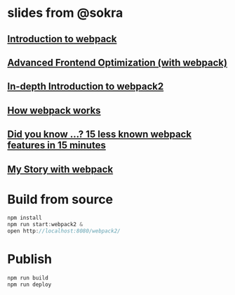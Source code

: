 # slides from @sokra

## [Introduction to webpack](http://sokra.github.io/slides/webpack/)

## [Advanced Frontend Optimization (with webpack)](http://sokra.github.io/slides/frontend-optimize/)

## [In-depth Introduction to webpack2](http://sokra.github.io/slides/webpack2/)

## [How webpack works](https://raw.githubusercontent.com/sokra/slides/master/data/how-webpack-works.pdf)

## [Did you know ...? 15 less known webpack features in 15 minutes](https://raw.githubusercontent.com/sokra/slides/master/data/15-less-know-webpack-features.pdf)

## [My Story with webpack](https://raw.githubusercontent.com/sokra/slides/master/data/MyWebpackStory.pdf)

# Build from source

``` js
npm install
npm run start:webpack2 &
open http://localhost:8080/webpack2/
```

# Publish

``` js
npm run build
npm run deploy
```
